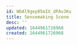 ```yaml
---
id: WbAl9gep05mIX_dPAv3Ku
title: Sensemaking Scene
desc: ''
updated: 1644961726968
created: 1644961726968
---
```


